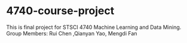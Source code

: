 # 4740-course-project

This is final project for STSCI 4740 Machine Learning and Data Mining. 
Group Members: Rui Chen ,Qianyan Yao, Mengdi Fan 
